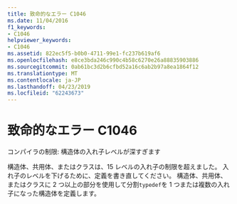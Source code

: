 ```yaml
---
title: 致命的なエラー C1046
ms.date: 11/04/2016
f1_keywords:
- C1046
helpviewer_keywords:
- C1046
ms.assetid: 822ec5f5-b0b0-4711-99e1-fc237b619af6
ms.openlocfilehash: e8ce3bda246c990c4b58c6270e26a88835903886
ms.sourcegitcommit: 0ab61bc3d2b6cfbd52a16c6ab2b97a8ea1864f12
ms.translationtype: MT
ms.contentlocale: ja-JP
ms.lasthandoff: 04/23/2019
ms.locfileid: "62243673"
---
```

# <a name="fatal-error-c1046"></a>致命的なエラー C1046

コンパイラの制限: 構造体の入れ子レベルが深すぎます

構造体、共用体、またはクラスは、15 レベルの入れ子の制限を超えました。 入れ子のレベルを下げるために、定義を書き直してください。 構造体、共用体、またはクラスに 2 つ以上の部分を使用して分割`typedef`を 1 つまたは複数の入れ子になった構造体を定義します。